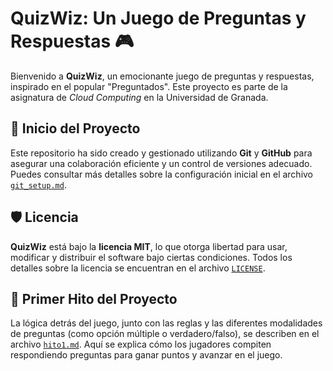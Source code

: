# QuizWiz: Un Juego de Preguntas y Respuestas 🎮

Bienvenido a **QuizWiz**, un emocionante juego de preguntas y respuestas, inspirado en el popular "Preguntados". Este proyecto es parte de la asignatura de *Cloud Computing* en la Universidad de Granada.

## 🚀 Inicio del Proyecto

Este repositorio ha sido creado y gestionado utilizando **Git** y **GitHub** para asegurar una colaboración eficiente y un control de versiones adecuado. Puedes consultar más detalles sobre la configuración inicial en el archivo [`git_setup.md`](./git_setup.md).

## 🛡️ Licencia

**QuizWiz** está bajo la **licencia MIT**, lo que otorga libertad para usar, modificar y distribuir el software bajo ciertas condiciones. Todos los detalles sobre la licencia se encuentran en el archivo [`LICENSE`](./LICENSE).

## 🧠 Primer Hito del Proyecto

La lógica detrás del juego, junto con las reglas y las diferentes modalidades de preguntas (como opción múltiple o verdadero/falso), se describen en el archivo [`hito1.md`](.hitos/hito1.md). Aquí se explica cómo los jugadores compiten respondiendo preguntas para ganar puntos y avanzar en el juego.